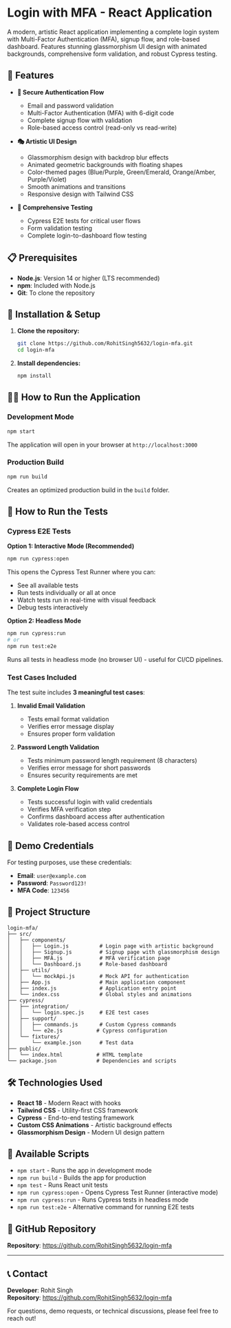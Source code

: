 # Login with MFA - React Application

A modern, artistic React application implementing a complete login system with Multi-Factor Authentication (MFA), signup flow, and role-based dashboard. Features stunning glassmorphism UI design with animated backgrounds, comprehensive form validation, and robust Cypress testing.

## 🎨 Features

- **🔐 Secure Authentication Flow**
  - Email and password validation
  - Multi-Factor Authentication (MFA) with 6-digit code
  - Complete signup flow with validation
  - Role-based access control (read-only vs read-write)

- **🎭 Artistic UI Design**
  - Glassmorphism design with backdrop blur effects
  - Animated geometric backgrounds with floating shapes
  - Color-themed pages (Blue/Purple, Green/Emerald, Orange/Amber, Purple/Violet)
  - Smooth animations and transitions
  - Responsive design with Tailwind CSS

- **🧪 Comprehensive Testing**
  - Cypress E2E tests for critical user flows
  - Form validation testing
  - Complete login-to-dashboard flow testing

## 📋 Prerequisites

- **Node.js**: Version 14 or higher (LTS recommended)
- **npm**: Included with Node.js
- **Git**: To clone the repository

## 🚀 Installation & Setup

1. **Clone the repository:**
   ```bash
   git clone https://github.com/RohitSingh5632/login-mfa.git
   cd login-mfa
   ```

2. **Install dependencies:**
   ```bash
   npm install
   ```

## 🏃‍♂️ How to Run the Application

### Development Mode
```bash
npm start
```
The application will open in your browser at `http://localhost:3000`

### Production Build
```bash
npm run build
```
Creates an optimized production build in the `build` folder.

## 🧪 How to Run the Tests

### Cypress E2E Tests

**Option 1: Interactive Mode (Recommended)**
```bash
npm run cypress:open
```
This opens the Cypress Test Runner where you can:
- See all available tests
- Run tests individually or all at once
- Watch tests run in real-time with visual feedback
- Debug tests interactively

**Option 2: Headless Mode**
```bash
npm run cypress:run
# or
npm run test:e2e
```
Runs all tests in headless mode (no browser UI) - useful for CI/CD pipelines.

### Test Cases Included

The test suite includes **3 meaningful test cases**:

1. **Invalid Email Validation**
   - Tests email format validation
   - Verifies error message display
   - Ensures proper form validation

2. **Password Length Validation**
   - Tests minimum password length requirement (8 characters)
   - Verifies error message for short passwords
   - Ensures security requirements are met

3. **Complete Login Flow**
   - Tests successful login with valid credentials
   - Verifies MFA verification step
   - Confirms dashboard access after authentication
   - Validates role-based access control

## 🎯 Demo Credentials

For testing purposes, use these credentials:
- **Email**: `user@example.com`
- **Password**: `Password123!`
- **MFA Code**: `123456`

## 📁 Project Structure

```
login-mfa/
├── src/
│   ├── components/
│   │   ├── Login.js          # Login page with artistic background
│   │   ├── Signup.js         # Signup page with glassmorphism design
│   │   ├── MFA.js            # MFA verification page
│   │   └── Dashboard.js      # Role-based dashboard
│   ├── utils/
│   │   └── mockApi.js        # Mock API for authentication
│   ├── App.js                # Main application component
│   ├── index.js              # Application entry point
│   └── index.css             # Global styles and animations
├── cypress/
│   ├── integration/
│   │   └── login.spec.js     # E2E test cases
│   ├── support/
│   │   ├── commands.js       # Custom Cypress commands
│   │   └── e2e.js           # Cypress configuration
│   └── fixtures/
│       └── example.json      # Test data
├── public/
│   └── index.html           # HTML template
└── package.json             # Dependencies and scripts
```

## 🛠️ Technologies Used

- **React 18** - Modern React with hooks
- **Tailwind CSS** - Utility-first CSS framework
- **Cypress** - End-to-end testing framework
- **Custom CSS Animations** - Artistic background effects
- **Glassmorphism Design** - Modern UI design pattern

## 📝 Available Scripts

- `npm start` - Runs the app in development mode
- `npm run build` - Builds the app for production
- `npm test` - Runs React unit tests
- `npm run cypress:open` - Opens Cypress Test Runner (interactive mode)
- `npm run cypress:run` - Runs Cypress tests in headless mode
- `npm run test:e2e` - Alternative command for running E2E tests

## 🔗 GitHub Repository

**Repository**: https://github.com/RohitSingh5632/login-mfa

---

## 📞 Contact

**Developer**: Rohit Singh  
**Repository**: https://github.com/RohitSingh5632/login-mfa

For questions, demo requests, or technical discussions, please feel free to reach out!
